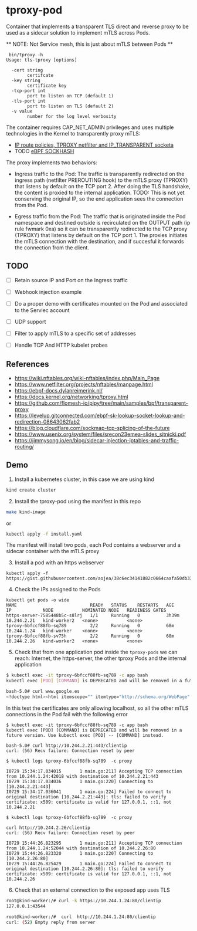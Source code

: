 # tproxy-pod

Container that implements a transparent TLS direct and reverse proxy to be used as a sidecar solution to implement mTLS across Pods.

** NOTE: Not Service mesh, this is just about mTLS between Pods **

```
 bin/tproxy -h
Usage: tls-tproxy [options]

  -cert string
        certifcate
  -key string
        certificate key
  -tcp-port int
        port to listen on TCP (default 1)
  -tls-port int
        port to listen on TLS (default 2)
  -v value
        number for the log level verbosity
```


The container requires CAP_NET_ADMIN privileges and uses multiple technologies in the Kernel to transparently proxy mTLS:

- [IP route policies, TPROXY netfilter and IP_TRANSPARENT socketa](https://docs.kernel.org/networking/tproxy.html)
- TODO [eBPF SOCKHASH](https://docs.kernel.org/bpf/map_sockmap.html)

The proxy implements two behaviors:

- Ingress traffic to the Pod: The traffic is transparently redirected on the ingress path (netfilter PREROUTING hook) to the mTLS proxy (TPROXY) that listens by default on the TCP port 2. 
After doing the TLS handshake, the content is proxied to the internal application. TODO: This is not yet conserving the original IP, so the end application
sees the connection from the Pod.

- Egress traffic from the Pod: The traffic that is originated inside the Pod namespace and destined outside is recirculated on the OUTPUT path (ip rule fwmark 0xa)
so it can be transparently redirected to the TCP proxy (TPROXY) that listens by default on the TCP port 1. The proxies initiates the mTLS connection with the destination, and if
succesful it forwards the connection from the client.


## TODO

- [ ] Retain source IP and Port on the Ingress traffic
- [ ] Webhook injection example
- [ ] Do a proper demo with certificates mounted on the Pod and associated to the Serviec account
- [ ] UDP support
- [ ] Filter to apply mTLS to a specific set of addresses
- [ ] Handle TCP And HTTP kubelet probes



## References

- https://wiki.nftables.org/wiki-nftables/index.php/Main_Page
- https://www.netfilter.org/projects/nftables/manpage.html
- https://ebpf-docs.dylanreimerink.nl/
- https://docs.kernel.org/networking/tproxy.html
- https://github.com/flomesh-io/pipy/tree/main/samples/bpf/transparent-proxy
- https://levelup.gitconnected.com/ebpf-sk-lookup-socket-lookup-and-redirection-08643062fab2
- https://blog.cloudflare.com/sockmap-tcp-splicing-of-the-future
- https://www.usenix.org/system/files/srecon23emea-slides_sitnicki.pdf
- https://jimmysong.io/en/blog/sidecar-injection-iptables-and-traffic-routing/



## Demo

1. Install a kubernetes cluster, in this case we are using kind

```sh
kind create cluster
```

2. Install the tproxy-pod using the manifest in this repo

```sh
make kind-image
```

or

```sh
kubectl apply -f install.yaml
```

The manifest will install two pods, each Pod contains a webserver and a sidecar container with the mTLS proxy

3. Install a pod with an https webserver

```
kubectl apply -f https://gist.githubusercontent.com/aojea/38c6ec34141882c0664caafa50db33ad/raw/961cbff7eac8121cad928bb2085eff9f6031123b/https.yaml
```

4. Check the IPs assigned to the Pods

```
kubectl get pods -o wide
NAME                            READY   STATUS    RESTARTS   AGE     IP            NODE           NOMINATED NODE   READINESS GATES
https-server-7585448b5c-s8lrj   1/1     Running   0          3h39m   10.244.2.21   kind-worker2   <none>           <none>
tproxy-6bfccf88fb-sq789         2/2     Running   0          68m     10.244.1.24   kind-worker    <none>           <none>
tproxy-6bfccf88fb-sv75h         2/2     Running   0          68m     10.244.2.26   kind-worker2   <none>           <none>
```

5. Check that from one application pod inside the `tproxy-pods` we can reach: Internet, the https-server, the other tproxy Pods and the internal application

```sh
$ kubectl exec -it tproxy-6bfccf88fb-sq789 -c app bash
kubectl exec [POD] [COMMAND] is DEPRECATED and will be removed in a future version. Use kubectl exec [POD] -- [COMMAND] instead.

bash-5.0# curl www.google.es
<!doctype html><html itemscope="" itemtype="http://schema.org/WebPage" lang="en"><head><meta content="Search the world's information, including webpages, images, videos a

```

In this test the certificates are only allowing localhost, so all the other mTLS connections in the Pod fail with the following error
```
$ kubectl exec -it tproxy-6bfccf88fb-sq789 -c app bash
kubectl exec [POD] [COMMAND] is DEPRECATED and will be removed in a future version. Use kubectl exec [POD] -- [COMMAND] instead.

bash-5.0# curl http://10.244.2.21:443/clientip
curl: (56) Recv failure: Connection reset by peer
```

```
$ kubectl logs tproxy-6bfccf88fb-sq789  -c proxy

I0729 15:34:17.034015       1 main.go:211] Accepting TCP connection from 10.244.1.24:42018 with destination of 10.244.2.21:443
I0729 15:34:17.034036       1 main.go:220] Connecting to [10.244.2.21:443]
I0729 15:34:17.036041       1 main.go:224] Failed to connect to original destination [10.244.2.21:443]: tls: failed to verify certificate: x509: certificate is valid for 127.0.0.1, ::1, not 10.244.2.21
```

```
$ kubectl logs tproxy-6bfccf88fb-sq789  -c proxy

curl http://10.244.2.26/clientip
curl: (56) Recv failure: Connection reset by peer
```

```
I0729 15:44:26.823295       1 main.go:211] Accepting TCP connection from 10.244.1.24:52044 with destination of 10.244.2.26:80
I0729 15:44:26.823320       1 main.go:220] Connecting to [10.244.2.26:80]
I0729 15:44:26.825429       1 main.go:224] Failed to connect to original destination [10.244.2.26:80]: tls: failed to verify certificate: x509: certificate is valid for 127.0.0.1, ::1, not 10.244.2.26
```


6. Check that an external connection to the exposed app uses TLS

```sh
root@kind-worker:/# curl -k https://10.244.1.24:80/clientip
127.0.0.1:43544

root@kind-worker:/#  curl  http://10.244.1.24:80/clientip
curl: (52) Empty reply from server

```
